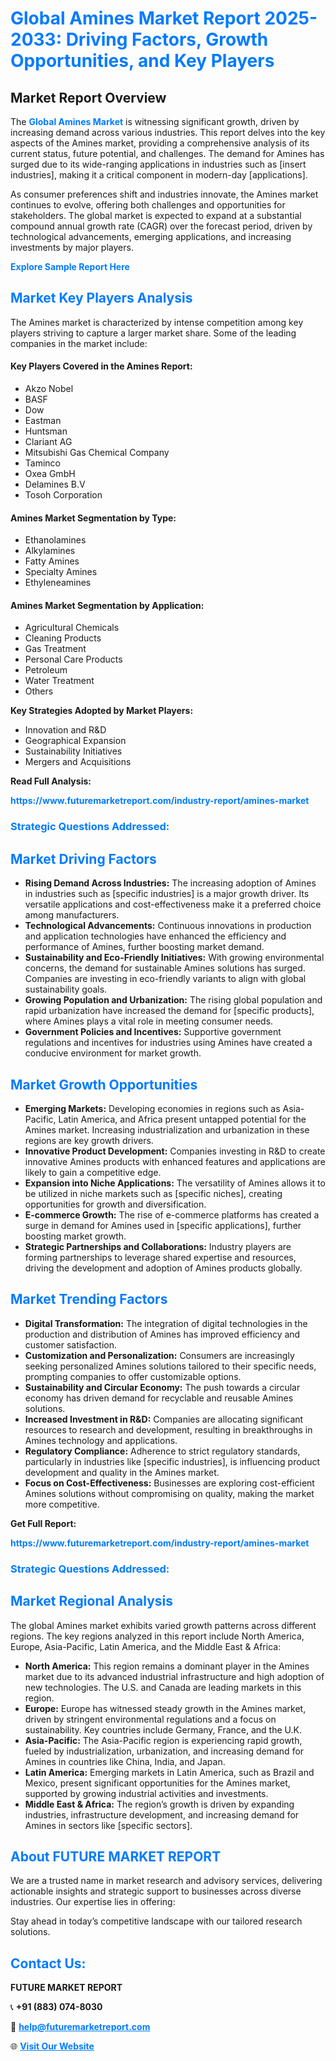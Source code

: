 <h1 style="color: #007BFF;">Global Amines Market Report 2025-2033: Driving Factors, Growth Opportunities, and Key Players</h1>

<section id="overview">
<h2>Market Report Overview</h2>
<p>The <a href="https://www.futuremarketreport.com/industry-report/amines-market" style="color: #007BFF; text-decoration: none;"><strong>Global Amines Market</strong></a> is witnessing significant growth, driven by increasing demand across various industries. This report delves into the key aspects of the Amines market, providing a comprehensive analysis of its current status, future potential, and challenges. The demand for Amines has surged due to its wide-ranging applications in industries such as [insert industries], making it a critical component in modern-day [applications].</p>
<p>As consumer preferences shift and industries innovate, the Amines market continues to evolve, offering both challenges and opportunities for stakeholders. The global market is expected to expand at a substantial compound annual growth rate (CAGR) over the forecast period, driven by technological advancements, emerging applications, and increasing investments by major players.</p>
</section>

<section id="overview">
<p><a href="https://www.futuremarketreport.com/request-sample/reportId=103334" style="color: #007BFF; text-decoration: none;"><strong>Explore Sample Report Here</strong></a></p>
</section>

<section id="key-players">
<h2 style="color: #007BFF;">Market Key Players Analysis</h2>
<p>The Amines market is characterized by intense competition among key players striving to capture a larger market share. Some of the leading companies in the market include:</p>
<h4>Key Players Covered in the Amines Report:</h4>
<ul><li>Akzo Nobel</li><li>BASF</li><li>Dow</li><li>Eastman</li><li>Huntsman</li><li>Clariant AG</li><li>Mitsubishi Gas Chemical Company</li><li>Taminco</li><li>Oxea GmbH</li><li>Delamines B.V</li><li>Tosoh Corporation</li></ul>
<h4>Amines Market Segmentation by Type:</h4>
<ul><li>Ethanolamines</li><li>Alkylamines</li><li>Fatty Amines</li><li>Specialty Amines</li><li>Ethyleneamines</li></ul>

<h4>Amines Market Segmentation by Application:</h4>
<ul><li>Agricultural Chemicals</li><li>Cleaning Products</li><li>Gas Treatment</li><li>Personal Care Products</li><li>Petroleum</li><li>Water Treatment</li><li>Others</li></ul>
<p><strong>Key Strategies Adopted by Market Players:</strong></p>
<ul>
<li>Innovation and R&D</li>
<li>Geographical Expansion</li>
<li>Sustainability Initiatives</li>
<li>Mergers and Acquisitions</li>
</ul>
</section>

<section>
<p><strong>Read Full Analysis: </strong></p><a href="https://www.futuremarketreport.com/industry-report/amines-market" style="color: #007BFF; text-decoration: none;"><strong>https://www.futuremarketreport.com/industry-report/amines-market</strong></a>
<h3 style="color: #007BFF;">Strategic Questions Addressed:</h3>
</section>

<section id="driving-factors">
<h2 style="color: #007BFF;">Market Driving Factors</h2>
<ul>
<li><strong>Rising Demand Across Industries:</strong> The increasing adoption of Amines in industries such as [specific industries] is a major growth driver. Its versatile applications and cost-effectiveness make it a preferred choice among manufacturers.</li>
<li><strong>Technological Advancements:</strong> Continuous innovations in production and application technologies have enhanced the efficiency and performance of Amines, further boosting market demand.</li>
<li><strong>Sustainability and Eco-Friendly Initiatives:</strong> With growing environmental concerns, the demand for sustainable Amines solutions has surged. Companies are investing in eco-friendly variants to align with global sustainability goals.</li>
<li><strong>Growing Population and Urbanization:</strong> The rising global population and rapid urbanization have increased the demand for [specific products], where Amines plays a vital role in meeting consumer needs.</li>
<li><strong>Government Policies and Incentives:</strong> Supportive government regulations and incentives for industries using Amines have created a conducive environment for market growth.</li>
</ul>
</section>

<section id="growth-opportunities">
<h2 style="color: #007BFF;">Market Growth Opportunities</h2>
<ul>
<li><strong>Emerging Markets:</strong> Developing economies in regions such as Asia-Pacific, Latin America, and Africa present untapped potential for the Amines market. Increasing industrialization and urbanization in these regions are key growth drivers.</li>
<li><strong>Innovative Product Development:</strong> Companies investing in R&D to create innovative Amines products with enhanced features and applications are likely to gain a competitive edge.</li>
<li><strong>Expansion into Niche Applications:</strong> The versatility of Amines allows it to be utilized in niche markets such as [specific niches], creating opportunities for growth and diversification.</li>
<li><strong>E-commerce Growth:</strong> The rise of e-commerce platforms has created a surge in demand for Amines used in [specific applications], further boosting market growth.</li>
<li><strong>Strategic Partnerships and Collaborations:</strong> Industry players are forming partnerships to leverage shared expertise and resources, driving the development and adoption of Amines products globally.</li>
</ul>
</section>

<section id="trending-factors">
<h2 style="color: #007BFF;">Market Trending Factors</h2>
<ul>
<li><strong>Digital Transformation:</strong> The integration of digital technologies in the production and distribution of Amines has improved efficiency and customer satisfaction.</li>
<li><strong>Customization and Personalization:</strong> Consumers are increasingly seeking personalized Amines solutions tailored to their specific needs, prompting companies to offer customizable options.</li>
<li><strong>Sustainability and Circular Economy:</strong> The push towards a circular economy has driven demand for recyclable and reusable Amines solutions.</li>
<li><strong>Increased Investment in R&D:</strong> Companies are allocating significant resources to research and development, resulting in breakthroughs in Amines technology and applications.</li>
<li><strong>Regulatory Compliance:</strong> Adherence to strict regulatory standards, particularly in industries like [specific industries], is influencing product development and quality in the Amines market.</li>
<li><strong>Focus on Cost-Effectiveness:</strong> Businesses are exploring cost-efficient Amines solutions without compromising on quality, making the market more competitive.</li>
</ul>
</section>

<section>
<p><strong>Get Full Report: </strong></p><a href="https://www.futuremarketreport.com/industry-report/amines-market" style="color: #007BFF; text-decoration: none;"><strong>https://www.futuremarketreport.com/industry-report/amines-market</strong></a>
<h3 style="color: #007BFF;">Strategic Questions Addressed:</h3>
</section>


<section id="regional-analysis">
<h2 style="color: #007BFF;">Market Regional Analysis</h2>
<p>The global Amines market exhibits varied growth patterns across different regions. The key regions analyzed in this report include North America, Europe, Asia-Pacific, Latin America, and the Middle East & Africa:</p>
<ul>
<li><strong>North America:</strong> This region remains a dominant player in the Amines market due to its advanced industrial infrastructure and high adoption of new technologies. The U.S. and Canada are leading markets in this region.</li>
<li><strong>Europe:</strong> Europe has witnessed steady growth in the Amines market, driven by stringent environmental regulations and a focus on sustainability. Key countries include Germany, France, and the U.K.</li>
<li><strong>Asia-Pacific:</strong> The Asia-Pacific region is experiencing rapid growth, fueled by industrialization, urbanization, and increasing demand for Amines in countries like China, India, and Japan.</li>
<li><strong>Latin America:</strong> Emerging markets in Latin America, such as Brazil and Mexico, present significant opportunities for the Amines market, supported by growing industrial activities and investments.</li>
<li><strong>Middle East & Africa:</strong> The region’s growth is driven by expanding industries, infrastructure development, and increasing demand for Amines in sectors like [specific sectors].</li>
</ul>
</section>

<footer>
<h2 style="color: #007BFF;">About FUTURE MARKET REPORT</h2>
<p>We are a trusted name in market research and advisory services, delivering actionable insights and strategic support to businesses across diverse industries. Our expertise lies in offering:</p>

<p>Stay ahead in today’s competitive landscape with our tailored research solutions.</p>

<h2 style="color: #007BFF;">Contact Us:</h2>
<p><strong>FUTURE MARKET REPORT</strong></p>
<p>📞 <strong>+91 (883) 074-8030</strong></p>
<p>📧 <strong><a href="mailto:help@futuremarketreport.com" style="color: #007BFF;">help@futuremarketreport.com</a></strong></p>
<p>🌐 <strong><a href="https://www.futuremarketreport.com/" style="color: #007BFF;">Visit Our Website</a></strong></p>
</footer>